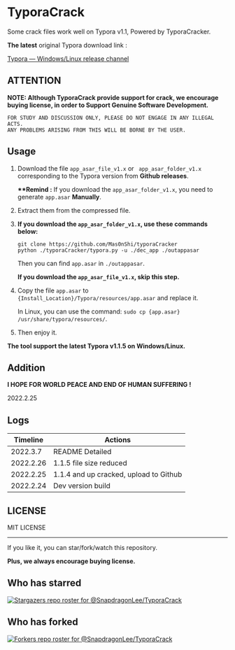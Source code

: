 # TyporaCrack

Some crack files work well on Typora v1.1, Powered by TyporaCracker.



**The latest** original Typora download link : 

[Typora — Windows/Linux release channel](https://typora.io/releases/all)





## ATTENTION

**NOTE: Although TyporaCrack provide support for crack, we encourage buying license, in order to Support Genuine Software Development.**



```
FOR STUDY AND DISCUSSION ONLY, PLEASE DO NOT ENGAGE IN ANY ILLEGAL ACTS.
ANY PROBLEMS ARISING FROM THIS WILL BE BORNE BY THE USER.
```



## Usage

1. Download the file `app_asar_file_v1.x` or ` app_asar_folder_v1.x` corresponding to the Typora version from **Github releases**. 

   **\*\*Remind :** If you download the `app_asar_folder_v1.x`, you need to generate `app.asar` **Manually**. 

   

2. Extract them from the compressed file.

3. **If you download the `app_asar_folder_v1.x`, use these commands below:**

   ```
   git clone https://github.com/Mas0nShi/typoraCracker
   python ./typoraCracker/typora.py -u ./dec_app ./outappasar
   ```

   Then you can find `app.asar` in `./outappasar`.

   **If you download the `app_asar_file_v1.x`, skip this step.**

   

4. Copy the file `app.asar` to `{Install_Location}/Typora/resources/app.asar` and replace it. 

   In Linux, you can use the command: `sudo cp {app.asar} /usr/share/typora/resources/`.

2. Then enjoy it.



**The tool support the latest Typora v1.1.5 on Windows/Linux.**



## Addition

**I HOPE FOR WORLD PEACE AND END OF HUMAN SUFFERING !** 

2022.2.25



## Logs

| Timeline  | Actions                                |
| --------- | -------------------------------------- |
| 2022.3.7  | README Detailed                        |
| 2022.2.26 | 1.1.5 file size reduced                |
| 2022.2.25 | 1.1.4 and up cracked, upload to Github |
| 2022.2.24 | Dev version build                      |



## LICENSE

MIT LICENSE





------

If you like it, you can star/fork/watch this repository. 

**Plus, we always encourage buying license.**

## Who has starred

[![Stargazers repo roster for @SnapdragonLee/TyporaCrack](https://reporoster.com/stars/dark/SnapdragonLee/TyporaCrack)](https://github.com/SnapdragonLee/TyporaCrack/stargazers)



## Who has forked

[![Forkers repo roster for @SnapdragonLee/TyporaCrack](https://reporoster.com/forks/dark/SnapdragonLee/TyporaCrack)](https://github.com/SnapdragonLee/TyporaCrack/network/members)

